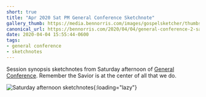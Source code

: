 ```yaml
---
short: true
title: "Apr 2020 Sat PM General Conference Sketchnote"
gallery_thumb: https://media.bennorris.com/images/gospelsketcher/thumbs/apr-20-2-sat-pm.jpg
canonical_url: https://bennorris.com/2020/04/04/general-conference-2-sat-pm-sketchnote
date: 2020-04-04 15:55:44-0600
tags:
- general conference
- sketchnotes
---
```


Session synopsis sketchnotes from Saturday afternoon of [General Conference](http://www.churchofjesuschrist.org/general-conference?lang=eng). Remember the Savior is at the center of all that we do.

![Saturday afternoon sketchnotes](https://media.bennorris.com/images/gospelsketcher/general-conference/apr-2020/apr-20-2-sat-pm.jpg){:loading="lazy"}
